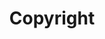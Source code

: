 ---
layout: component.njk
tags: 
    - maps_components_fr
key: copyright-maps_fr
title: Copyright
parent: basics-maps_fr
image: maps/overview/copyright.webp
keywords: copyright
order: 10
availablelanguages: 
    - de
---